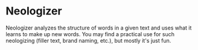 # Neologizer
Neologizer analyzes the structure of words in a given text and uses what it learns to make up new words. You may find a practical use for such neologizing (filler text, brand naming, etc.), but mostly it's just fun.
